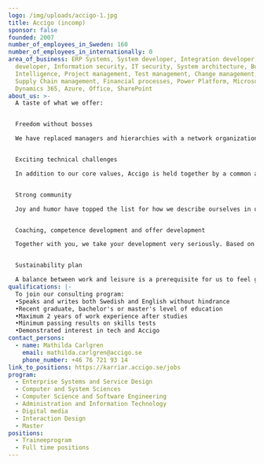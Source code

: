 ```yaml
---
logo: /img/uploads/accigo-1.jpg
title: Accigo (incomp)
sponsor: false
founded: 2007
number_of_employees_in_Sweden: 160
number_of_employees_in_internationally: 0
area_of_business: ERP Systems, System developer, Integration developer, Web
  developer, Information security, IT security, System architecture, Business
  Intelligence, Project management, Test management, Change management, CRM,
  Supply Chain management, Financial processes, Power Platform, Microsoft
  Dynamics 365, Azure, Office, SharePoint
about_us: >-
  A taste of what we offer:


  Freedom without bosses

  We have replaced managers and hierarchies with a network organization, where you manage your work together with your team.


  Exciting technical challenges

  In addition to our core values, Accigo is held together by a common and genuine interest in technology. We are constantly developing by working on assignments with the latest technology in various industries and by continuously spreading competence between our hubs.


  Strong community

  Joy and humor have topped the list for how we describe ourselves in our internal employee surveys four years in a row.


  Coaching, competence development and offer development

  Together with you, we take your development very seriously. Based on what you are passionate about and want to work with, you set your development ambition. Through our coaching program, offer development and role-specific skills development, you will then receive support in how to reach it.


  Sustainability plan

  A balance between work and leisure is a prerequisite for us to feel good over time. Our sustainability initiative is about giving you the tools to remain sustainable as an individual, both privately and at work.
qualifications: |-
  To join our consulting program:
  •Speaks and writes both Swedish and English without hindrance
  •Recent graduate, bachelor's or master's level of education
  •Maximum 2 years of work experience after studies
  •Minimum passing results on skills tests
  •Demonstrated interest in tech and Accigo
contact_persons:
  - name: Mathilda Carlgren
    email: mathilda.carlgren@accigo.se
    phone_number: +46 76 721 93 14
link_to_positions: https://karriar.accigo.se/jobs
program:
  - Enterprise Systems and Service Design
  - Computer and System Sciences
  - Computer Science and Software Engineering
  - Administration and Information Technology
  - Digital media
  - Interaction Design
  - Master
positions:
  - Traineeprogram
  - Full time positions
---
```

